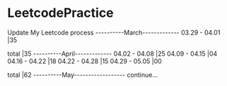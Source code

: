 # LeetcodePractice
Update My Leetcode process
----------March-------------
03.29 - 04.01 |35

total         |35
----------April-------------
04.02 - 04.08 |25
04.09 - 04.15 |04
04.16 - 04.22 |18
04.22 - 04.28 |15
04.29 - 05.05 |00

total         |62
----------May------------------
continue...
